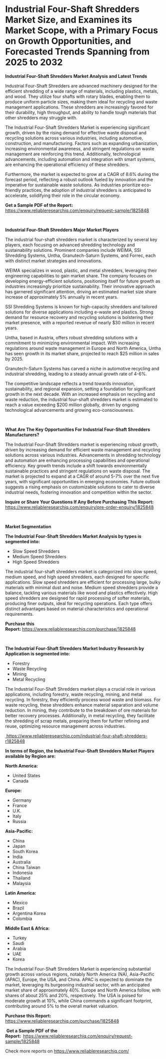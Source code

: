 <p><h1>Industrial Four-Shaft Shredders Market Size, and Examines its Market Scope, with a Primary Focus on Growth Opportunities, and Forecasted Trends Spanning from 2025 to 2032</h1></p><p><strong>Industrial Four-Shaft Shredders Market Analysis and Latest Trends</strong></p>
<p><p>Industrial Four-Shaft Shredders are advanced machinery designed for the efficient shredding of a wide range of materials, including plastics, metals, and wood. They utilize four shafts with rotary blades, enabling them to produce uniform particle sizes, making them ideal for recycling and waste management applications. These shredders are increasingly favored for their durability, high throughput, and ability to handle tough materials that other shredders may struggle with.</p><p>The Industrial Four-Shaft Shredders Market is experiencing significant growth, driven by the rising demand for effective waste disposal and recycling solutions across various industries, including automotive, construction, and manufacturing. Factors such as expanding urbanization, increasing environmental awareness, and stringent regulations on waste management are reinforcing this trend. Additionally, technological advancements, including automation and integration with smart systems, are enhancing the operational efficiency of these shredders.</p><p>Furthermore, the market is expected to grow at a CAGR of 8.6% during the forecast period, reflecting a robust outlook fueled by innovation and the imperative for sustainable waste solutions. As industries prioritize eco-friendly practices, the adoption of industrial shredders is anticipated to accelerate, solidifying their role in the circular economy.</p></p>
<p><strong>Get a Sample PDF of the Report:&nbsp;</strong> <a href="https://www.reliableresearchiq.com/enquiry/request-sample/1825848?utm_campaign=103&utm_medium=2&utm_source=Github&utm_content=ia&utm_term=28022025&utm_id=industrial-four-shaft-shredders">https://www.reliableresearchiq.com/enquiry/request-sample/1825848</a></p>
<p>&nbsp;</p>
<p><strong>Industrial Four-Shaft Shredders Major Market Players</strong></p>
<p><p>The industrial four-shaft shredders market is characterized by several key players, each focusing on advanced shredding technology and sustainability solutions. Prominent companies include WEIMA, SSI Shredding Systems, Untha, Granutech-Saturn Systems, and Forrec, each with distinct market strategies and innovations.</p><p>WEIMA specializes in wood, plastic, and metal shredders, leveraging their engineering capabilities to gain market share. The company focuses on developing energy-efficient solutions, positioning itself for future growth as industries increasingly prioritize sustainability. Their innovative approach has garnered significant attention, driving an estimated market size share increase of approximately 5% annually in recent years.</p><p>SSI Shredding Systems is known for high-capacity shredders and tailored solutions for diverse applications including e-waste and plastics. Strong demand for resource recovery and recycling solutions is bolstering their market presence, with a reported revenue of nearly $30 million in recent years. </p><p>Untha, based in Austria, offers robust shredding solutions with a commitment to minimizing environmental impact. With increasing regulations around waste management in Europe and North America, Untha has seen growth in its market share, projected to reach $25 million in sales by 2025.</p><p>Granutech-Saturn Systems has carved a niche in automotive recycling and industrial shredding, leading to a steady annual growth rate of 4-6%. </p><p>The competitive landscape reflects a trend towards innovation, sustainability, and regional expansion, setting a foundation for significant growth in the next decade. With an increased emphasis on recycling and waste reduction, the industrial four-shaft shredders market is estimated to reach a value exceeding $200 million globally, driven by ongoing technological advancements and growing eco-consciousness.</p></p>
<p>&nbsp;</p>
<p><strong>What Are The Key Opportunities For Industrial Four-Shaft Shredders Manufacturers?</strong></p>
<p><p>The Industrial Four-Shaft Shredders market is experiencing robust growth, driven by increasing demand for efficient waste management and recycling solutions across various industries. Advancements in shredding technology and automation are enhancing processing capabilities and operational efficiency. Key growth trends include a shift towards environmentally sustainable practices and stringent regulations on waste disposal. The market is projected to expand at a CAGR of around 5-7% over the next five years, with significant opportunities in emerging economies. Future outlook suggests a rising emphasis on customizable solutions to cater to diverse industrial needs, fostering innovation and competition within the sector.</p></p>
<p><strong>Inquire or Share Your Questions If Any Before Purchasing This Report:</strong> <a href="https://www.reliableresearchiq.com/enquiry/pre-order-enquiry/1825848?utm_campaign=103&utm_medium=2&utm_source=Github&utm_content=ia&utm_term=28022025&utm_id=industrial-four-shaft-shredders">https://www.reliableresearchiq.com/enquiry/pre-order-enquiry/1825848</a></p>
<p>&nbsp;</p>
<p><strong>Market Segmentation</strong></p>
<p><strong>The Industrial Four-Shaft Shredders Market Analysis by types is segmented into:</strong></p>
<p><ul><li>Slow Speed Shredders</li><li>Medium Speed Shredders</li><li>High Speed Shredders</li></ul></p>
<p><p>The industrial four-shaft shredders market is categorized into slow speed, medium speed, and high speed shredders, each designed for specific applications. Slow speed shredders are efficient for processing large, bulky materials with minimal dust and noise. Medium speed shredders provide a balance, tackling various materials like wood and plastics effectively. High speed shredders are designed for rapid processing of softer materials, producing finer outputs, ideal for recycling operations. Each type offers distinct advantages based on material characteristics and operational requirements.</p></p>
<p><strong>Purchase this Report:&nbsp;</strong><a href="https://www.reliableresearchiq.com/purchase/1825848?utm_campaign=103&utm_medium=2&utm_source=Github&utm_content=ia&utm_term=28022025&utm_id=industrial-four-shaft-shredders">https://www.reliableresearchiq.com/purchase/1825848</a></p>
<p>&nbsp;</p>
<p><strong>The Industrial Four-Shaft Shredders Market Industry Research by Application is segmented into:</strong></p>
<p><ul><li>Forestry</li><li>Waste Recycling</li><li>Mining</li><li>Metal Recycling</li></ul></p>
<p><p>The Industrial Four-Shaft Shredders market plays a crucial role in various applications, including forestry, waste recycling, mining, and metal recycling. In forestry, they efficiently process wood waste and biomass. For waste recycling, these shredders enhance material separation and volume reduction. In mining, they contribute to the breakdown of ore materials for better recovery processes. Additionally, in metal recycling, they facilitate the shredding of scrap metals, preparing them for further refining and reuse, optimizing resource management across industries.</p></p>
<p><a href="https://www.reliableresearchiq.com/industrial-four-shaft-shredders-r1825848?utm_campaign=103&utm_medium=2&utm_source=Github&utm_content=ia&utm_term=28022025&utm_id=industrial-four-shaft-shredders">&nbsp;https://www.reliableresearchiq.com/industrial-four-shaft-shredders-r1825848</a></p>
<p><strong>In terms of Region, the Industrial Four-Shaft Shredders Market Players available by Region are:</strong></p>
<p>
    <p> <strong> North America: </strong>
        <ul>
            <li>United States</li>
            <li>Canada</li>
        </ul>
        </p> 
    <p> <strong> Europe: </strong>
        <ul>
            <li>Germany</li>
            <li>France</li>
            <li>U.K.</li>
            <li>Italy</li>
            <li>Russia</li>
        </ul>
        </p> 
    <p> <strong> Asia-Pacific: </strong>
        <ul>
            <li>China</li>
            <li>Japan</li>
            <li>South Korea</li>
            <li>India</li>
            <li>Australia</li>
            <li>China Taiwan</li>
            <li>Indonesia</li>
            <li>Thailand</li>
            <li>Malaysia</li>
        </ul>
        </p> 
    <p> <strong> Latin America: </strong>
        <ul>
            <li>Mexico</li>
            <li>Brazil</li>
            <li>Argentina Korea</li>
            <li>Colombia</li>
        </ul>
        </p> 
    <p> <strong> Middle East & Africa: </strong>
        <ul>
            <li>Turkey</li>
            <li>Saudi</li>
            <li>Arabia</li>
            <li>UAE</li>
            <li>Korea</li>
        </ul>
    </p>
    </p>
<p><p>The Industrial Four-Shaft Shredders Market is experiencing substantial growth across various regions, notably North America (NA), Asia-Pacific (APAC), Europe, the USA, and China. APAC is expected to dominate the market, leveraging its burgeoning industrial sector, with an anticipated market share of approximately 40%. Europe and North America follow, with shares of about 25% and 20%, respectively. The USA is poised for moderate growth at 10%, while China commands a significant footprint, contributing around 5% to the overall market valuation.</p></p>
<p><strong>Purchase this Report: </strong><a href="https://www.reliableresearchiq.com/purchase/1825848?utm_campaign=103&utm_medium=2&utm_source=Github&utm_content=ia&utm_term=28022025&utm_id=industrial-four-shaft-shredders">https://www.reliableresearchiq.com/purchase/1825848</a></p>
<p>&nbsp;<strong>Get a Sample PDF of the Report:&nbsp;&nbsp;</strong><a href="https://www.reliableresearchiq.com/enquiry/request-sample/1825848?utm_campaign=103&utm_medium=2&utm_source=Github&utm_content=ia&utm_term=28022025&utm_id=industrial-four-shaft-shredders">https://www.reliableresearchiq.com/enquiry/request-sample/1825848</a></p>
<p><strong></strong></p>
<p>Check more reports on <a href="https://www.reliableresearchiq.com/?utm_campaign=103&utm_medium=2&utm_source=Github&utm_content=ia&utm_term=28022025&utm_id=industrial-four-shaft-shredders">https://www.reliableresearchiq.com/</a></p>